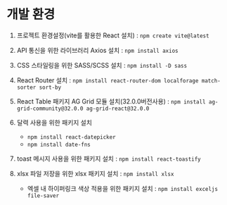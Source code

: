# 개발 환경

1. 프로젝트 환경설정(vite를 활용한 React 설치) : `npm create vite@latest`

2. API 통신을 위한 라이브러리 Axios 설치 : `npm install axios`

3. CSS 스타일링을 위한 SASS/SCSS 설치 : `npm install -D sass`

4. React Router 설치 : `npm install react-router-dom localforage match-sorter sort-by`

5. React Table 패키지 AG Grid 모듈 설치(32.0.0버전사용) : `npm install ag-grid-community@32.0.0 ag-grid-react@32.0.0`

6. 달력 사용을 위한 패키지 설치 
    - `npm install react-datepicker`
    - `npm install date-fns`

7. toast 메시지 사용을 위한 패키지 설치 : `npm install react-toastify`

8. xlsx 파일 저장을 위한 xlsx 패키지 설치 : `npm install xlsx`
    - 엑셀 내 하이퍼링크 색상 적용을 위한 패키지 설치 : `npm install exceljs file-saver`
